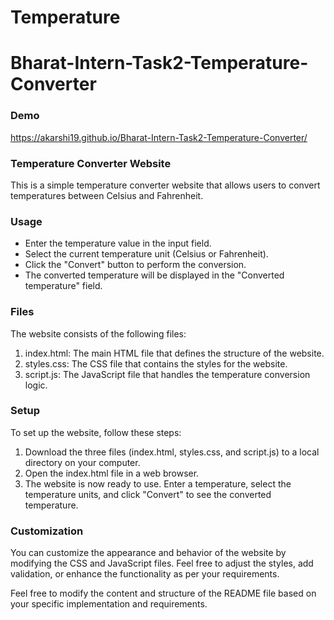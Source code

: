 # Temperature
# Bharat-Intern-Task2-Temperature-Converter
### Demo    
https://akarshi19.github.io/Bharat-Intern-Task2-Temperature-Converter/

### Temperature Converter Website
This is a simple temperature converter website that allows users to convert temperatures between Celsius and Fahrenheit.    

### Usage    
* Enter the temperature value in the input field.    
* Select the current temperature unit (Celsius or Fahrenheit).  
* Click the "Convert" button to perform the conversion.   
* The converted temperature will be displayed in the "Converted temperature" field.
    
### Files
The website consists of the following files:   
1. index.html: The main HTML file that defines the structure of the website.   
2. styles.css: The CSS file that contains the styles for the website.    
3. script.js: The JavaScript file that handles the temperature conversion logic.
   
### Setup
To set up the website, follow these steps:
1. Download the three files (index.html, styles.css, and script.js) to a local directory on your computer.
2. Open the index.html file in a web browser.
3. The website is now ready to use. Enter a temperature, select the temperature units, and click "Convert" to see the converted temperature.

### Customization
You can customize the appearance and behavior of the website by modifying the CSS and JavaScript files. Feel free to adjust the styles, add validation, or enhance the functionality as per your requirements.

Feel free to modify the content and structure of the README file based on your specific implementation and requirements.

